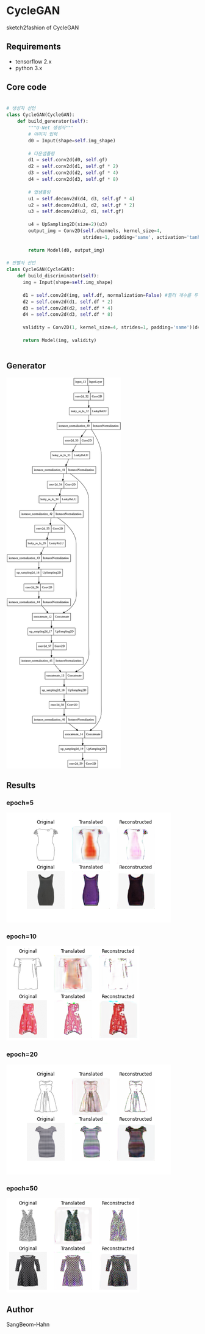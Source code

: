 # CycleGAN
sketch2fashion of CycleGAN

## Requirements
* tensorflow 2.x
* python 3.x

## Core code
```python

# 생성자 선언
class CycleGAN(CycleGAN):
    def build_generator(self):
        """U-Net 생성자"""
        # 이미지 입력
        d0 = Input(shape=self.img_shape)

        # 다운샘플링
        d1 = self.conv2d(d0, self.gf)
        d2 = self.conv2d(d1, self.gf * 2)
        d3 = self.conv2d(d2, self.gf * 4)
        d4 = self.conv2d(d3, self.gf * 8)

        # 업샘플링
        u1 = self.deconv2d(d4, d3, self.gf * 4)
        u2 = self.deconv2d(u1, d2, self.gf * 2)
        u3 = self.deconv2d(u2, d1, self.gf)

        u4 = UpSampling2D(size=2)(u3)
        output_img = Conv2D(self.channels, kernel_size=4,
                            strides=1, padding='same', activation='tanh')(u4)

        return Model(d0, output_img)

# 판별자 선언
class CycleGAN(CycleGAN):
    def build_discriminator(self):
      img = Input(shape=self.img_shape)

      d1 = self.conv2d(img, self.df, normalization=False) #필터 개수를 두배씩 늘린다.
      d2 = self.conv2d(d1, self.df * 2)
      d3 = self.conv2d(d2, self.df * 4)
      d4 = self.conv2d(d3, self.df * 8)

      validity = Conv2D(1, kernel_size=4, strides=1, padding='same')(d4)

      return Model(img, validity)
    
```


## Generator
![model](./assests/generate.png)


## Results
### epoch=5
![test_acc](./assests/epoch5.png)

### epoch=10
![test_acc](./assests/epoch10.png)

### epoch=20
![test_acc](./assests/epoch20.png)

### epoch=50
![test_acc](./assests/epoch50.png)

## Author
SangBeom-Hahn
